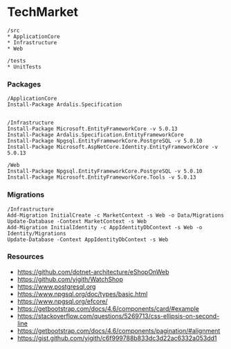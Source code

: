 # TechMarket
```
/src
* ApplicationCore
* Infrastructure
* Web

/tests
* UnitTests
```

### Packages
```
/ApplicationCore
Install-Package Ardalis.Specification


/Infrastructure
Install-Package Microsoft.EntityFrameworkCore -v 5.0.13
Install-Package Ardalis.Specification.EntityFrameworkCore
Install-Package Npgsql.EntityFrameworkCore.PostgreSQL -v 5.0.10
Install-Package Microsoft.AspNetCore.Identity.EntityFrameworkCore -v 5.0.13

/Web
Install-Package Npgsql.EntityFrameworkCore.PostgreSQL -v 5.0.10
Install-Package Microsoft.EntityFrameworkCore.Tools -v 5.0.13
```

### Migrations
```
/Infrastructure
Add-Migration InitialCreate -c MarketContext -s Web -o Data/Migrations
Update-Database -Context MarketContext -s Web
Add-Migration InitialIdentity -c AppIdentityDbContext -s Web -o Identity/Migrations
Update-Database -Context AppIdentityDbContext -s Web
```

### Resources
* https://github.com/dotnet-architecture/eShopOnWeb
* https://github.com/yigith/WatchShop
* https://www.postgresql.org
* https://www.npgsql.org/doc/types/basic.html
* https://www.npgsql.org/efcore/
* https://getbootstrap.com/docs/4.6/components/card/#example
* https://stackoverflow.com/questions/5269713/css-ellipsis-on-second-line
* https://getbootstrap.com/docs/4.6/components/pagination/#alignment
* https://gist.github.com/yigith/c6f999788b833dc3d22ac6332a053dd1